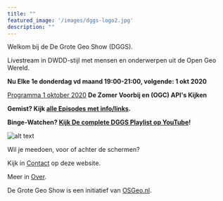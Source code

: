 ```yaml
---
title: ""
featured_image: '/images/dggs-logo2.jpg'
description: ""
---
```


Welkom bij de De Grote Geo Show (DGGS).
   
Livestream in DWDD-stijl met mensen en onderwerpen uit de Open Geo Wereld.

__Nu Elke 1e donderdag vd maand 19:00-21:00, volgende: 1 okt 2020__ 

[Programma 1 oktober 2020](/episode/episode-0011/) __De Zomer Voorbij en (OGC) API's Kijken__
 
__Gemist? Kijk [alle Episodes met info/links](/episode).__ 
 
__Binge-Watchen? [Kijk De complete DGGS Playlist op YouTube](https://www.youtube.com/playlist?list=PLJMEnRQpAfZqCkhGh3lb3KUnXssK7Sk6C)!__

![alt text](/images/screenshots/episode-1-10.png "Episode #1-#10")

Wil je meedoen, voor of achter de schermen?

Kijk in [Contact](/contact/) op deze website.

Meer in [Over](/about/).

De Grote Geo Show is een initiatief van [OSGeo.nl](https://osgeo.nl).
                                                                   